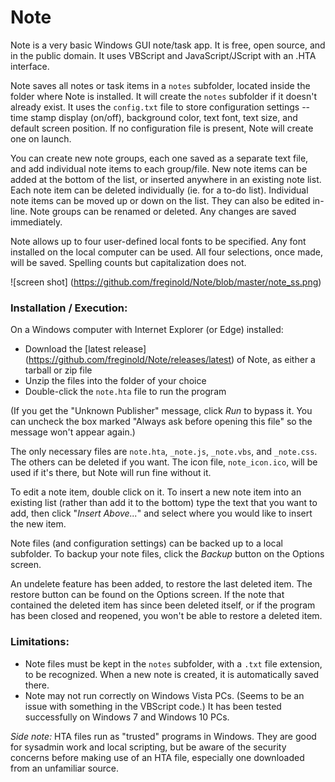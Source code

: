 # Note
Note is a very basic Windows GUI note/task app.  It is free, open source, and in the public domain.  It uses VBScript and JavaScript/JScript with an .HTA interface.

Note saves all notes or task items in a `notes` subfolder, located inside the folder where Note is installed.  It will create the `notes` subfolder if it doesn't already exist.  It uses the `config.txt` file to store configuration settings -- time stamp display (on/off), background color, text font, text size, and default screen position.  If no configuration file is present, Note will create one on launch.

You can create new note groups, each one saved as a separate text file, and add individual note items to each group/file.  New note items can be added at the bottom of the list, or inserted anywhere in an existing note list.  Each note item can be deleted individually (ie. for a to-do list).  Individual note items can be moved up or down on the list.  They can also be edited in-line.  Note groups can be renamed or deleted.  Any changes are saved immediately.

Note allows up to four user-defined local fonts to be specified.  Any font installed on the local computer can be used.  All four selections, once made, will be saved.  Spelling counts but capitalization does not.

![screen shot]
(https://github.com/freginold/Note/blob/master/note_ss.png)

### Installation / Execution:
On a Windows computer with Internet Explorer (or Edge) installed:
  - Download the [latest release] (https://github.com/freginold/Note/releases/latest) of Note, as either a tarball or zip file
  - Unzip the files into the folder of your choice
  - Double-click the `note.hta` file to run the program

(If you get the "Unknown Publisher" message, click *Run* to bypass it.  You can uncheck the box marked "Always ask before opening this file" so the message won't appear again.)

The only necessary files are `note.hta`, `_note.js`, `_note.vbs`, and `_note.css`.  The others can be deleted if you want.  The icon file, `note_icon.ico`, will be used if it's there, but Note will run fine without it.

To edit a note item, double click on it.  To insert a new note item into an existing list (rather than add it to the bottom) type the text that you want to add, then click "*Insert Above...*" and select where you would like to insert the new item.

Note files (and configuration settings) can be backed up to a local subfolder.  To backup your note files, click the *Backup* button on the Options screen.

An undelete feature has been added, to restore the last deleted item.  The restore button can be found on the Options screen. If the note that contained the deleted item has since been deleted itself, or if the program has been closed and reopened, you won't be able to restore a deleted item.

### Limitations:
- Note files must be kept in the `notes` subfolder, with a `.txt` file extension, to be recognized.  When a new note is created, it is automatically saved there.
- Note may not run correctly on Windows Vista PCs.  (Seems to be an issue with something in the VBScript code.) It has been tested successfully on Windows 7 and Windows 10 PCs.


*Side note:* HTA files run as "trusted" programs in Windows.  They are good for sysadmin work and local scripting, but be aware of the security concerns before making use of an HTA file, especially one downloaded from an unfamiliar source.
